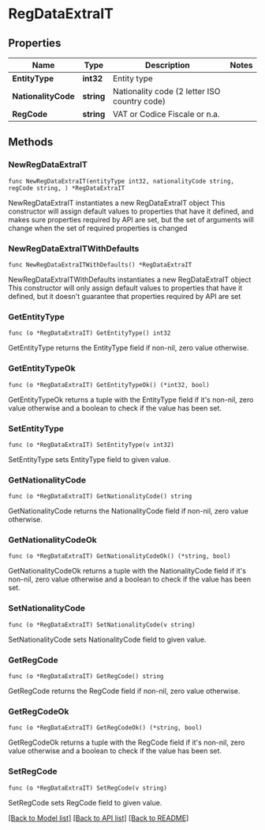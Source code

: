 # RegDataExtraIT

## Properties

Name | Type | Description | Notes
------------ | ------------- | ------------- | -------------
**EntityType** | **int32** | Entity type | 
**NationalityCode** | **string** | Nationality code (2 letter ISO country code) | 
**RegCode** | **string** | VAT or Codice Fiscale or n.a. | 

## Methods

### NewRegDataExtraIT

`func NewRegDataExtraIT(entityType int32, nationalityCode string, regCode string, ) *RegDataExtraIT`

NewRegDataExtraIT instantiates a new RegDataExtraIT object
This constructor will assign default values to properties that have it defined,
and makes sure properties required by API are set, but the set of arguments
will change when the set of required properties is changed

### NewRegDataExtraITWithDefaults

`func NewRegDataExtraITWithDefaults() *RegDataExtraIT`

NewRegDataExtraITWithDefaults instantiates a new RegDataExtraIT object
This constructor will only assign default values to properties that have it defined,
but it doesn't guarantee that properties required by API are set

### GetEntityType

`func (o *RegDataExtraIT) GetEntityType() int32`

GetEntityType returns the EntityType field if non-nil, zero value otherwise.

### GetEntityTypeOk

`func (o *RegDataExtraIT) GetEntityTypeOk() (*int32, bool)`

GetEntityTypeOk returns a tuple with the EntityType field if it's non-nil, zero value otherwise
and a boolean to check if the value has been set.

### SetEntityType

`func (o *RegDataExtraIT) SetEntityType(v int32)`

SetEntityType sets EntityType field to given value.


### GetNationalityCode

`func (o *RegDataExtraIT) GetNationalityCode() string`

GetNationalityCode returns the NationalityCode field if non-nil, zero value otherwise.

### GetNationalityCodeOk

`func (o *RegDataExtraIT) GetNationalityCodeOk() (*string, bool)`

GetNationalityCodeOk returns a tuple with the NationalityCode field if it's non-nil, zero value otherwise
and a boolean to check if the value has been set.

### SetNationalityCode

`func (o *RegDataExtraIT) SetNationalityCode(v string)`

SetNationalityCode sets NationalityCode field to given value.


### GetRegCode

`func (o *RegDataExtraIT) GetRegCode() string`

GetRegCode returns the RegCode field if non-nil, zero value otherwise.

### GetRegCodeOk

`func (o *RegDataExtraIT) GetRegCodeOk() (*string, bool)`

GetRegCodeOk returns a tuple with the RegCode field if it's non-nil, zero value otherwise
and a boolean to check if the value has been set.

### SetRegCode

`func (o *RegDataExtraIT) SetRegCode(v string)`

SetRegCode sets RegCode field to given value.



[[Back to Model list]](../README.md#documentation-for-models) [[Back to API list]](../README.md#documentation-for-api-endpoints) [[Back to README]](../README.md)


